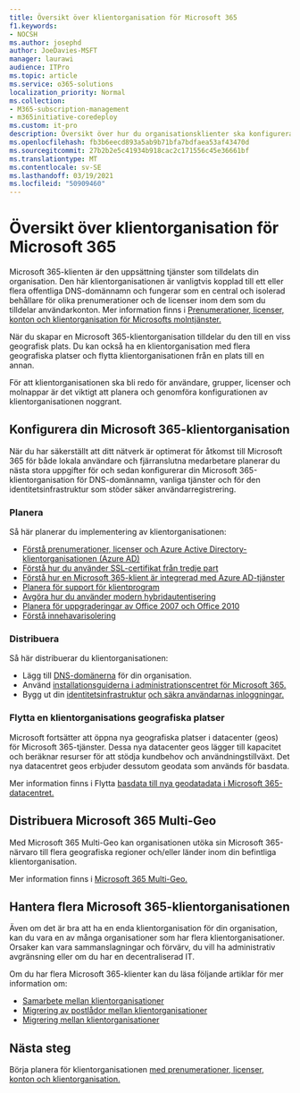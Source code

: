 ```yaml
---
title: Översikt över klientorganisation för Microsoft 365
f1.keywords:
- NOCSH
ms.author: josephd
author: JoeDavies-MSFT
manager: laurawi
audience: ITPro
ms.topic: article
ms.service: o365-solutions
localization_priority: Normal
ms.collection:
- M365-subscription-management
- m365initiative-coredeploy
ms.custom: it-pro
description: Översikt över hur du organisationsklienter ska konfigureras för Microsoft 365.
ms.openlocfilehash: fb3b6eecd893a5ab9b71bfa7bdfaea53af43470d
ms.sourcegitcommit: 27b2b2e5c41934b918cac2c171556c45e36661bf
ms.translationtype: MT
ms.contentlocale: sv-SE
ms.lasthandoff: 03/19/2021
ms.locfileid: "50909460"
---
```

# <a name="tenant-roadmap-for-microsoft-365"></a>Översikt över klientorganisation för Microsoft 365

Microsoft 365-klienten är den uppsättning tjänster som tilldelats din organisation. Den här klientorganisationen är vanligtvis kopplad till ett eller flera offentliga DNS-domännamn och fungerar som en central och isolerad behållare för olika prenumerationer och de licenser inom dem som du tilldelar användarkonton. Mer information finns i [Prenumerationer, licenser, konton och klientorganisation för Microsofts molntjänster.](subscriptions-licenses-accounts-and-tenants-for-microsoft-cloud-offerings.md)

När du skapar en Microsoft 365-klientorganisation tilldelar du den till en viss geografisk plats. Du kan också ha en klientorganisation med flera geografiska platser och flytta klientorganisationen från en plats till en annan.

För att klientorganisationen ska bli redo för användare, grupper, licenser och molnappar är det viktigt att planera och genomföra konfigurationen av klientorganisationen noggrant.

## <a name="set-up-your-microsoft-365-tenant"></a>Konfigurera din Microsoft 365-klientorganisation

När du har säkerställt att ditt nätverk är optimerat för åtkomst till Microsoft 365 för både lokala användare och fjärranslutna medarbetare planerar du nästa stora uppgifter för och sedan konfigurerar din Microsoft 365-klientorganisation för DNS-domännamn, vanliga tjänster och för den identitetsinfrastruktur som stöder säker användarregistrering.

### <a name="plan"></a>Planera

Så här planerar du implementering av klientorganisationen:

- [Förstå prenumerationer, licenser och Azure Active Directory-klientorganisationen (Azure AD)](subscriptions-licenses-accounts-and-tenants-for-microsoft-cloud-offerings.md)
- [Förstå hur du använder SSL-certifikat från tredje part](plan-for-third-party-ssl-certificates.md)
- [Förstå hur en Microsoft 365-klient är integrerad med Azure AD-tjänster](integrated-apps-and-azure-ads.md)
- [Planera för support för klientprogram](microsoft-365-client-support-certificate-based-authentication.md)
- [Avgöra hur du använder modern hybridautentisering](hybrid-modern-auth-overview.md)
- [Planera för uppgraderingar av Office 2007 och Office 2010](plan-upgrade-previous-versions-office.md)
- [Förstå innehavarisolering](microsoft-365-tenant-isolation-overview.md)

### <a name="deploy"></a>Distribuera

Så här distribuerar du klientorganisationen: 

- Lägg till [DNS-domänerna](../admin/setup/add-domain.md) för din organisation.
- Använd [installationsguiderna i administrationscentret för Microsoft 365.](setup-guides-for-microsoft-365.md)
- Bygg ut din [identitetsinfrastruktur](identity-roadmap-microsoft-365.md) [och säkra användarnas inloggningar.](microsoft-365-secure-sign-in.md)

### <a name="move-a-tenants-geographic-locations"></a>Flytta en klientorganisations geografiska platser

Microsoft fortsätter att öppna nya geografiska platser i datacenter (geos) för Microsoft 365-tjänster. Dessa nya datacenter geos lägger till kapacitet och beräknar resurser för att stödja kundbehov och användningstillväxt. Det nya datacentret geos erbjuder dessutom geodata som används för basdata.

Mer information finns i Flytta [basdata till nya geodatadata i Microsoft 365-datacentret.](moving-data-to-new-datacenter-geos.md)


## <a name="deploy-microsoft-365-multi-geo"></a>Distribuera Microsoft 365 Multi-Geo

Med Microsoft 365 Multi-Geo kan organisationen utöka sin Microsoft 365-närvaro till flera geografiska regioner och/eller länder inom din befintliga klientorganisation.

Mer information finns i [Microsoft 365 Multi-Geo.](microsoft-365-multi-geo.md)

## <a name="manage-multiple-microsoft-365-tenants"></a>Hantera flera Microsoft 365-klientorganisationen 

Även om det är bra att ha en enda klientorganisation för din organisation, kan du vara en av många organisationer som har flera klientorganisationer. Orsaker kan vara sammanslagningar och förvärv, du vill ha administrativ avgränsning eller om du har en decentraliserad IT.

Om du har flera Microsoft 365-klienter kan du läsa följande artiklar för mer information om:

- [Samarbete mellan klientorganisationer](microsoft-365-inter-tenant-collaboration.md)
- [Migrering av postlådor mellan klientorganisationer](cross-tenant-mailbox-migration.md)
- [Migrering mellan klientorganisationer](microsoft-365-tenant-to-tenant-migrations.md)

## <a name="next-step"></a>Nästa steg

Börja planera för klientorganisationen [med prenumerationer, licenser, konton och klientorganisation.](subscriptions-licenses-accounts-and-tenants-for-microsoft-cloud-offerings.md)